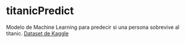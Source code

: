 # titanicPredict
Modelo de Machine Learning para predecir si una persona sobrevive al titanic.
[Dataset de Kaggle](https://www.kaggle.com/datasets/brendan45774/test-file)
